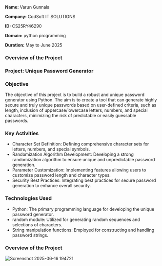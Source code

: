 **Name:** Varun Gunnala

**Company:** CodSoft IT SOLUTIONS

**ID:** CS25RY46290

**Domain:** python programming

**Duration:** May to June 2025



### Overview of the Project


### Project: Unique Password Generator



### Objective
The objective of this project is to build a robust and unique password generator using Python. The aim is to create a tool that can generate highly secure and truly unique passwords based on user-defined criteria, such as length, inclusion of uppercase/lowercase letters, numbers, and special characters, minimizing the risk of predictable or easily guessable passwords.


### Key Activities
 * Character Set Definition: Defining comprehensive character sets for letters, numbers, and special symbols.
 * Randomization Algorithm Development: Developing a strong randomization algorithm to ensure unique and unpredictable password generation.
 * Parameter Customization: Implementing features allowing users to customize password length and character types.
 * Security Best Practices: Integrating best practices for secure password generation to enhance overall security.


### Technologies Used
 * Python: The primary programming language for developing the unique password generator.
 * random module: Utilized for generating random sequences and selections of characters.
 * String manipulation functions: Employed for constructing and handling password strings.

### Overview of the Project

![Screenshot 2025-06-16 194721](https://github.com/user-attachments/assets/e45951e7-12f8-4770-b80e-c25b8f724a9e)

